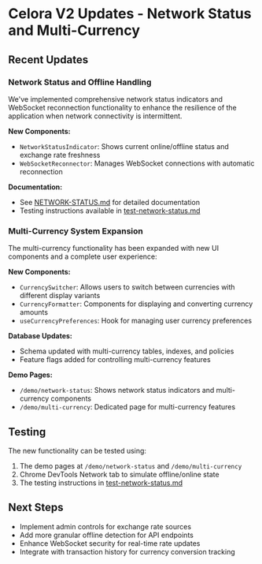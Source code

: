 # Celora V2 Updates - Network Status and Multi-Currency

## Recent Updates

### Network Status and Offline Handling

We've implemented comprehensive network status indicators and WebSocket reconnection functionality to enhance the resilience of the application when network connectivity is intermittent.

**New Components:**
- `NetworkStatusIndicator`: Shows current online/offline status and exchange rate freshness
- `WebSocketReconnector`: Manages WebSocket connections with automatic reconnection

**Documentation:**
- See [NETWORK-STATUS.md](./NETWORK-STATUS.md) for detailed documentation
- Testing instructions available in [test-network-status.md](./test-network-status.md)

### Multi-Currency System Expansion

The multi-currency functionality has been expanded with new UI components and a complete user experience:

**New Components:**
- `CurrencySwitcher`: Allows users to switch between currencies with different display variants
- `CurrencyFormatter`: Components for displaying and converting currency amounts
- `useCurrencyPreferences`: Hook for managing user currency preferences

**Database Updates:**
- Schema updated with multi-currency tables, indexes, and policies
- Feature flags added for controlling multi-currency features

**Demo Pages:**
- `/demo/network-status`: Shows network status indicators and multi-currency components
- `/demo/multi-currency`: Dedicated page for multi-currency features

## Testing

The new functionality can be tested using:
1. The demo pages at `/demo/network-status` and `/demo/multi-currency`
2. Chrome DevTools Network tab to simulate offline/online state
3. The testing instructions in [test-network-status.md](./test-network-status.md)

## Next Steps

- Implement admin controls for exchange rate sources
- Add more granular offline detection for API endpoints
- Enhance WebSocket security for real-time rate updates
- Integrate with transaction history for currency conversion tracking